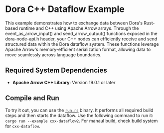 # Dora C++ Dataflow Example

This example demonstrates how to exchange data between Dora's Rust-based runtime and C++ using Apache Arrow arrays. Through the event_as_arrow_input() and send_arrow_output() functions exposed in the dora-node-api.h header, your C++ nodes can efficiently receive and send structured data within the Dora dataflow system. These functions leverage Apache Arrow's memory-efficient serialization format, allowing data to move seamlessly across language boundaries. 

## Required System Dependencies

- **Apache Arrow C++ Library**: Version 19.0.1 or later

## Compile and Run

To try it out, you can use the [`run.rs`](./run.rs) binary. It performs all required build steps and then starts the dataflow. Use the following command to run it: `cargo run --example cxx-dataflow2`. For manaul build, check build system for 
`cxx-dataflow`.

